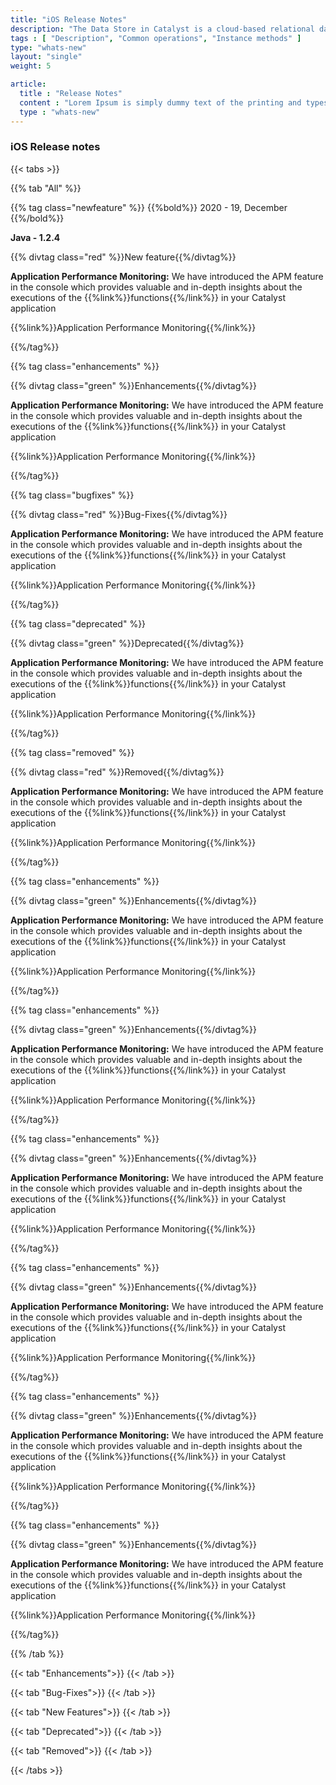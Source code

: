 ```yaml
---
title: "iOS Release Notes"
description: "The Data Store in Catalyst is a cloud-based relational database management system which stores the persistent data of your application. This data repository includes the data from the application’s backend and the data of the application’s end users."
tags : [ "Description", "Common operations", "Instance methods" ]
type: "whats-new"
layout: "single"
weight: 5

article:
  title : "Release Notes"
  content : "Lorem Ipsum is simply dummy text of the printing and typesetting industry. <br> lorem Ipsum has been the industry’s standard dummy text"
  type : "whats-new"
---
```


### iOS Release notes

{{< tabs >}}

{{% tab "All" %}} 

{{% tag class="newfeature" %}}
{{%bold%}}
2020 - 19, December
{{%/bold%}}

**Java - 1.2.4**

{{% divtag class="red" %}}New feature{{%/divtag%}}

**Application Performance Monitoring:** We have introduced the APM feature in the console which provides valuable and in-depth insights about the executions of the {{%link%}}functions{{%/link%}} in your Catalyst application

{{%link%}}Application Performance Monitoring{{%/link%}}

{{%/tag%}}

{{% tag class="enhancements" %}}

{{% divtag class="green" %}}Enhancements{{%/divtag%}}

**Application Performance Monitoring:** We have introduced the APM feature in the console which provides valuable and in-depth insights about the executions of the {{%link%}}functions{{%/link%}} in your Catalyst application

{{%link%}}Application Performance Monitoring{{%/link%}}

{{%/tag%}}

{{% tag class="bugfixes" %}}

{{% divtag class="red" %}}Bug-Fixes{{%/divtag%}}

**Application Performance Monitoring:** We have introduced the APM feature in the console which provides valuable and in-depth insights about the executions of the {{%link%}}functions{{%/link%}} in your Catalyst application

{{%link%}}Application Performance Monitoring{{%/link%}}

{{%/tag%}}

{{% tag class="deprecated" %}}

{{% divtag class="green" %}}Deprecated{{%/divtag%}}

**Application Performance Monitoring:** We have introduced the APM feature in the console which provides valuable and in-depth insights about the executions of the {{%link%}}functions{{%/link%}} in your Catalyst application

{{%link%}}Application Performance Monitoring{{%/link%}}

{{%/tag%}}

{{% tag class="removed" %}}

{{% divtag class="red" %}}Removed{{%/divtag%}}

**Application Performance Monitoring:** We have introduced the APM feature in the console which provides valuable and in-depth insights about the executions of the {{%link%}}functions{{%/link%}} in your Catalyst application

{{%link%}}Application Performance Monitoring{{%/link%}}

{{%/tag%}}

{{% tag class="enhancements" %}}

{{% divtag class="green" %}}Enhancements{{%/divtag%}}

**Application Performance Monitoring:** We have introduced the APM feature in the console which provides valuable and in-depth insights about the executions of the {{%link%}}functions{{%/link%}} in your Catalyst application

{{%link%}}Application Performance Monitoring{{%/link%}}

{{%/tag%}}

{{% tag class="enhancements" %}}

{{% divtag class="green" %}}Enhancements{{%/divtag%}}

**Application Performance Monitoring:** We have introduced the APM feature in the console which provides valuable and in-depth insights about the executions of the {{%link%}}functions{{%/link%}} in your Catalyst application

{{%link%}}Application Performance Monitoring{{%/link%}}

{{%/tag%}}

{{% tag class="enhancements" %}}

{{% divtag class="green" %}}Enhancements{{%/divtag%}}

**Application Performance Monitoring:** We have introduced the APM feature in the console which provides valuable and in-depth insights about the executions of the {{%link%}}functions{{%/link%}} in your Catalyst application

{{%link%}}Application Performance Monitoring{{%/link%}}

{{%/tag%}}

{{% tag class="enhancements" %}}

{{% divtag class="green" %}}Enhancements{{%/divtag%}}

**Application Performance Monitoring:** We have introduced the APM feature in the console which provides valuable and in-depth insights about the executions of the {{%link%}}functions{{%/link%}} in your Catalyst application

{{%link%}}Application Performance Monitoring{{%/link%}}

{{%/tag%}}

{{% tag class="enhancements" %}}

{{% divtag class="green" %}}Enhancements{{%/divtag%}}

**Application Performance Monitoring:** We have introduced the APM feature in the console which provides valuable and in-depth insights about the executions of the {{%link%}}functions{{%/link%}} in your Catalyst application

{{%link%}}Application Performance Monitoring{{%/link%}}

{{%/tag%}}

{{% tag class="enhancements" %}}

{{% divtag class="green" %}}Enhancements{{%/divtag%}}

**Application Performance Monitoring:** We have introduced the APM feature in the console which provides valuable and in-depth insights about the executions of the {{%link%}}functions{{%/link%}} in your Catalyst application

{{%link%}}Application Performance Monitoring{{%/link%}}

{{%/tag%}}

{{% /tab %}}

{{< tab "Enhancements">}} 
{{< /tab >}}

{{< tab "Bug-Fixes">}} 
{{< /tab >}}

{{< tab "New Features">}} 
{{< /tab >}}

{{< tab "Deprecated">}} 
{{< /tab >}}

{{< tab "Removed">}} 
{{< /tab >}}

{{< /tabs >}}